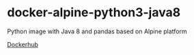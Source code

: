 # docker-alpine-python3-java8
Python image with Java 8 and pandas based on Alpine platform

[Dockerhub](https://hub.docker.com/r/parshnt/alpine-python3-java8)
